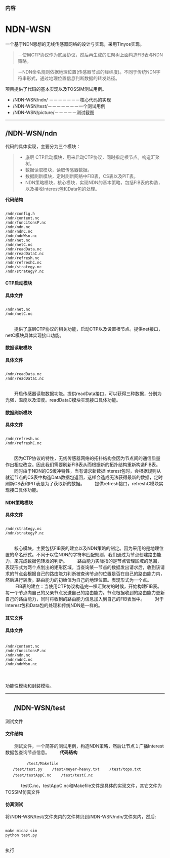 ### 内容

NDN-WSN
===================
一个基于NDN思想的无线传感器网络的设计与实现，采用Tinyos实现。
>－使用CTP协议作为底层协议，然后再生成的汇聚树上面构造FIB表与NDN策略。

>－NDN命名规则依据地理位置(传感器节点的经纬度)。不同于传统NDN字符串形式，通过地理位置信息判断数据的转发路径。

项目提供了代码的基本实现以及TOSSIM测试用例。

 - /NDN-WSN/ndn/ －－－－－－－核心代码的实现
 - /NDN-WSN/test/－－－－－－－一个测试用例
 - /NDN-WSN/picture/－－－－－测试截图

----------


/NDN-WSN/ndn
-------------

代码的具体实现，主要分为三个模块：

> - 底层 CTP启动模块，用来启动CTP协议，同时指定根节点。构造汇聚树。
> - 数据读取模块，读取传感器数据。
> - 数据刷新模块，定时刷新网络中FIB表，CS表以及PIT表。
 > - NDN策略模块，核心模块，实现NDN的基本策略，包括FIB表的构造，以及接收Interest包和Data包的处理。
 
**代码结构**
<pre>
<code>
/ndn/config.h
/ndn/content.nc
/ndn/funcitonsP.nc
/ndn/ndn.nc
/ndn/ndnC.nc
/ndn/ndnWsn.nc
/ndn/net.nc
/ndn/netC.nc
/ndn/readData.nc
/ndn/readDataC.nc
/ndn/refresh.nc
/ndn/refreshC.nc
/ndn/strategy.nc
/ndn/strategyP.nc</code>
</pre>
####  CTP启动模块
**具体文件**
<pre>
<code>
/ndn/net.nc
/ndn/netC.nc
</code>
</pre>
　　提供了底层CTP协议的相关功能，启动CTP以及设置根节点。提供net接口，netC模块具体实现接口功能。
#### 数据读取模块
**具体文件**
<pre>
<code>
/ndn/readData.nc
/ndn/readDataC.nc
</code>
</pre>
　　开启传感器读取数据功能。提供readData接口，可以获得三种数据，分别为光强，温度以及湿度。readDataC模块实现接口具体功能。
####  数据刷新模块
**具体文件**
<pre>
<code>
/ndn/refresh.nc
/ndn/refreshC.nc
</code>
</pre>
　　因为CTP协议的特性，无线传感器网络的拓扑结构会因为节点间的通信质量作出相应改变。因此我们需要刷新FIB表从而根据新的拓扑结构重新构造FIB表。
　　同时由于NDN的CS缓冲特性，当有请求新数据Interest包时，会根据规则从就近节点的CS表中构造Data数据包返回，这样会造成无法获得最新的数据，定时刷新CS表和PIT表是为了获取新的数据。
　　提供refresh接口，refreshC模块实现接口具体功能。
#### NDN策略模块
**具体文件**
<pre>
<code>
/ndn/strategy.nc
/ndn/strategyP.nc
</code>
</pre>
　　核心模块，主要包括FIB表的建立以及NDN策略的制定。因为采用的是地理位置的命名形式。不同于以往NDN的字符串匹配规则，我们通过为节点创建路由能力，来完成数据包转发的判断。
　　路由能力实际指的是节点管理区域的范围，表现形式为两个点划出的矩形区域。当查询某一节点的数据发出请求后，收到该请求的节点会根据自己的路由能力判断被查询节点的位置是否在自己的路由能力内，然后进行转发。路由能力的初始值为自己的地理位置。表现形式为一个点。
　　 FIB表的建立：当使用CTP协议构造完一棵汇聚树的时候，开始构建FIB表。每一个节点向自己的父亲节点发送自己的路由能力。节点根据收到的路由能力更新自己的路由能力，同时将收到的路由能力信息加入到自己的FIB表当中。
　　对于Interest包和Data包的处理和传统NDN是一样的。
#### 其它文件
**具体文件**
<pre>
　<code>
/ndn/content.nc
/ndn/funcitonsP.nc
/ndn/ndn.nc
/ndn/ndnC.nc
/ndn/ndnWsn.nc
　</code>
　</pre>
功能性模块和封装模块。

----------
　
/NDN-WSN/test
--------------
测试文件
#### 文件结构
　　测试文件，一个简答的测试用例，构造NDN策略，然后让节点１广播Interest数据包查询节点信息。
　　**代码结构**
　　<pre>
　　<code>
　　/test/Makefile
　　/test/test.py
　　/test/meyer-heavy.txt
　　/test/topo.txt
　　/test/testAppC.nc
　　/test/testC.nc</code>
　　</pre>
　　
　  testC.nc，testAppC.nc和Makefile文件是具体的实现文件，其它文件为TOSSIM仿真文件
#### 仿真测试
将/NDN-WSN/test/文件夹内的文件拷贝到/NDN-WSN/ndn/文件夹内，然后:
<pre>
<code>
make micaz sim
python test.py
</code>
</pre>
执行



